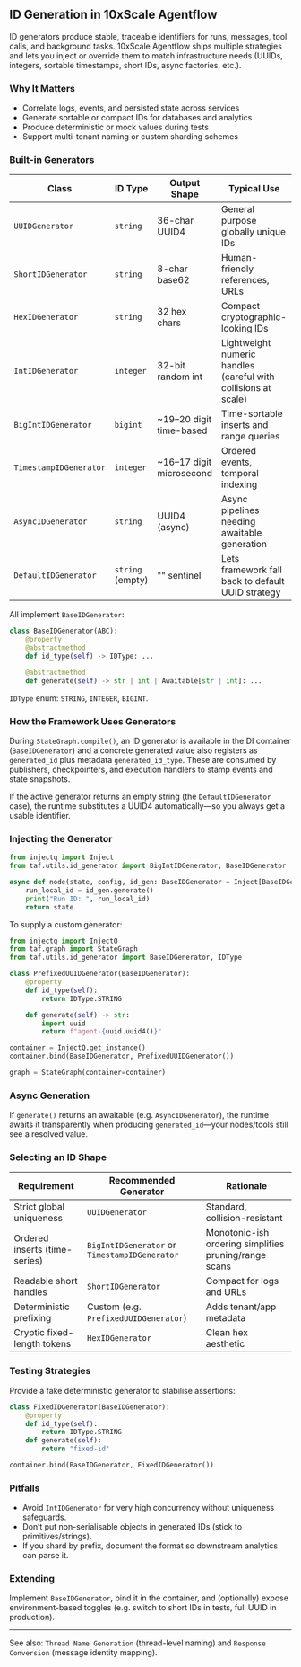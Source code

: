 ## ID Generation in 10xScale Agentflow

ID generators produce stable, traceable identifiers for runs, messages, tool calls, and background tasks. 10xScale Agentflow ships multiple strategies and lets you inject or override them to match infrastructure needs (UUIDs, integers, sortable timestamps, short IDs, async factories, etc.).

### Why It Matters

- Correlate logs, events, and persisted state across services
- Generate sortable or compact IDs for databases and analytics
- Produce deterministic or mock values during tests
- Support multi-tenant naming or custom sharding schemes

### Built-in Generators

| Class | ID Type | Output Shape | Typical Use |
|-------|---------|--------------|-------------|
| `UUIDGenerator` | `string` | 36-char UUID4 | General purpose globally unique IDs |
| `ShortIDGenerator` | `string` | 8-char base62 | Human-friendly references, URLs |
| `HexIDGenerator` | `string` | 32 hex chars | Compact cryptographic-looking IDs |
| `IntIDGenerator` | `integer` | 32-bit random int | Lightweight numeric handles (careful with collisions at scale) |
| `BigIntIDGenerator` | `bigint` | ~19–20 digit time-based | Time-sortable inserts and range queries |
| `TimestampIDGenerator` | `integer` | ~16–17 digit microsecond | Ordered events, temporal indexing |
| `AsyncIDGenerator` | `string` | UUID4 (async) | Async pipelines needing awaitable generation |
| `DefaultIDGenerator` | `string` (empty) | "" sentinel | Lets framework fall back to default UUID strategy |

All implement `BaseIDGenerator`:

```python
class BaseIDGenerator(ABC):
	@property
	@abstractmethod
	def id_type(self) -> IDType: ...

	@abstractmethod
	def generate(self) -> str | int | Awaitable[str | int]: ...
```

`IDType` enum: `STRING`, `INTEGER`, `BIGINT`.

### How the Framework Uses Generators

During `StateGraph.compile()`, an ID generator is available in the DI container (`BaseIDGenerator`) and a concrete generated value also registers as `generated_id` plus metadata `generated_id_type`. These are consumed by publishers, checkpointers, and execution handlers to stamp events and state snapshots.

If the active generator returns an empty string (the `DefaultIDGenerator` case), the runtime substitutes a UUID4 automatically—so you always get a usable identifier.

### Injecting the Generator

```python
from injectq import Inject
from taf.utils.id_generator import BigIntIDGenerator, BaseIDGenerator

async def node(state, config, id_gen: BaseIDGenerator = Inject[BaseIDGenerator]):
	run_local_id = id_gen.generate()
	print("Run ID: ", run_local_id)
	return state
```

To supply a custom generator:

```python
from injectq import InjectQ
from taf.graph import StateGraph
from taf.utils.id_generator import BaseIDGenerator, IDType

class PrefixedUUIDGenerator(BaseIDGenerator):
	@property
	def id_type(self):
		return IDType.STRING

	def generate(self) -> str:
		import uuid
		return f"agent-{uuid.uuid4()}"

container = InjectQ.get_instance()
container.bind(BaseIDGenerator, PrefixedUUIDGenerator())

graph = StateGraph(container=container)
```

### Async Generation

If `generate()` returns an awaitable (e.g. `AsyncIDGenerator`), the runtime awaits it transparently when producing `generated_id`—your nodes/tools still see a resolved value.

### Selecting an ID Shape

| Requirement | Recommended Generator | Rationale |
|-------------|-----------------------|-----------|
| Strict global uniqueness | `UUIDGenerator` | Standard, collision-resistant |
| Ordered inserts (time-series) | `BigIntIDGenerator` or `TimestampIDGenerator` | Monotonic-ish ordering simplifies pruning/range scans |
| Readable short handles | `ShortIDGenerator` | Compact for logs and URLs |
| Deterministic prefixing | Custom (e.g. `PrefixedUUIDGenerator`) | Adds tenant/app metadata |
| Cryptic fixed-length tokens | `HexIDGenerator` | Clean hex aesthetic |

### Testing Strategies

Provide a fake deterministic generator to stabilise assertions:

```python
class FixedIDGenerator(BaseIDGenerator):
	@property
	def id_type(self):
		return IDType.STRING
	def generate(self):
		return "fixed-id"

container.bind(BaseIDGenerator, FixedIDGenerator())
```

### Pitfalls

- Avoid `IntIDGenerator` for very high concurrency without uniqueness safeguards.
- Don’t put non-serialisable objects in generated IDs (stick to primitives/strings).
- If you shard by prefix, document the format so downstream analytics can parse it.

### Extending

Implement `BaseIDGenerator`, bind it in the container, and (optionally) expose environment-based toggles (e.g. switch to short IDs in tests, full UUID in production).

---

See also: `Thread Name Generation` (thread-level naming) and `Response Conversion` (message identity mapping).
